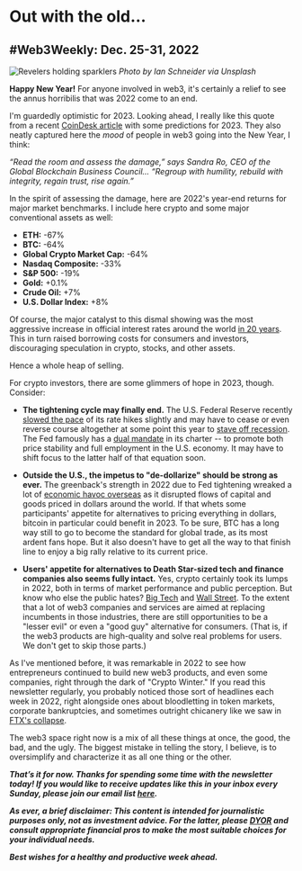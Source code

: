 # Out with the old...
## #Web3Weekly: Dec. 25-31, 2022

![Revelers holding sparklers](https://images.unsplash.com/photo-1467810563316-b5476525c0f9?ixlib=rb-4.0.3&ixid=MnwxMjA3fDB8MHxwaG90by1wYWdlfHx8fGVufDB8fHx8&auto=format&fit=crop&w=2969&q=80)
*Photo by Ian Schneider via Unsplash*

**Happy New Year!** For anyone involved in web3, it's certainly a relief to see the annus horribilis that was 2022 come to an end.

I'm guardedly optimistic for 2023. Looking ahead, I really like this quote from a recent [CoinDesk article](https://www.coindesk.com/consensus-magazine/2022/12/20/10-predictions-for-the-future-of-crypto-in-2023/) with some predictions for 2023. They also neatly captured here the *mood* of people in web3 going into the New Year, I think:

*“Read the room and assess the damage,” says Sandra Ro, CEO of the Global Blockchain Business Council... “Regroup with humility, rebuild with integrity, regain trust, rise again.”*

In the spirit of assessing the damage, here are 2022's year-end returns for major market benchmarks. I include here crypto and some major conventional assets as well:

- **ETH:** -67%
- **BTC:** -64%
- **Global Crypto Market Cap:** -64%
- **Nasdaq Composite:** -33%
- **S&P 500:** -19%
- **Gold:** +0.1%
- **Crude Oil:** +7%
- **U.S. Dollar Index:** +8%

Of course, the major catalyst to this dismal showing was the most aggressive increase in official interest rates around the world [in 20 years](https://www.reuters.com/markets/global-central-banks-deliver-historic-rate-hike-blast-2022-2022-12-23/). This in turn raised borrowing costs for consumers and investors, discouraging speculation in crypto, stocks, and other assets.

Hence a whole heap of selling.

For crypto investors, there are some glimmers of hope in 2023, though. Consider:

- **The tightening cycle may finally end.** The U.S. Federal Reserve recently [slowed the pace](https://www.msn.com/en-us/money/markets/federal-reserve-slows-interest-rate-hikes-with-05-increase/ar-AA15huuV) of its rate hikes slightly and may have to cease or even reverse course altogether at some point this year to [stave off recession](https://www.yahoo.com/entertainment/billionaire-investor-jeff-gundlach-says-115028996.html). The Fed famously has a [dual mandate](https://www.investopedia.com/articles/investing/100715/breaking-down-federal-reserves-dual-mandate.asp) in its charter -- to promote both price stability and full employment in the U.S. economy. It may have to shift focus to the latter half of that equation soon.  

- **Outside the U.S., the impetus to "de-dollarize" should be strong as ever.** The greenback's strength in 2022 due to Fed tightening wreaked a lot of [economic havoc overseas](https://www.forbes.com/sites/simonconstable/2022/10/27/how-a-strong-dollar-hurts-europe--emerging-markets/) as it disrupted flows of capital and goods priced in dollars around the world. If that whets some participants' appetite for alternatives to pricing everything in dollars, bitcoin in particular could benefit in 2023. To be sure, BTC has a long way still to go to become the standard for global trade, as its most ardent fans hope. But it also doesn't have to get all the way to that finish line to enjoy a big rally relative to its current price.

- **Users' appetite for alternatives to Death Star-sized tech and finance companies also seems fully intact.** Yes, crypto certainly took its lumps in 2022, both in terms of market performance and public perception. But know who else the public hates? [Big Tech](https://www.propublica.org/article/google-display-ads-piracy-porn-fraud?utm_campaign=socialflow&utm_medium=social&utm_source=twitter) and [Wall Street](https://www.pewresearch.org/fact-tank/2022/11/17/anti-corporate-sentiment-in-u-s-is-now-widespread-in-both-parties/). To the extent that a lot of web3 companies and services are aimed at replacing incumbents in those industries, there are still opportunities to be a "lesser evil" or even a "good guy" alternative for consumers. (That is, if the web3 products are high-quality and solve real problems for users. We don't get to skip those parts.)

As I've mentioned before, it was remarkable in 2022 to see how entrepreneurs continued to build new web3 products, and even some companies, right through the dark of "Crypto Winter." If you read this newsletter regularly, you probably noticed those sort of headlines each week in 2022, right alongside ones about bloodletting in token markets, corporate bankruptcies, and sometimes outright chicanery like we saw in [FTX's collapse](https://markets.businessinsider.com/news/currencies/sam-bankman-fried-ftx-crash-alameda-robinhood-bizarre-finance-schemes-2022-12).

The web3 space right now is a mix of all these things at once, the good, the bad, and the ugly. The biggest mistake in telling the story, I believe, is to oversimplify and characterize it as all one thing or the other.

_**That’s it for now. Thanks for spending some time with the newsletter today! If you would like to receive updates like this in your inbox every Sunday, please join our email list [here](https://w3w.news).**_ <!-- Be sure to delete that last line for copy going out to existing email subscribers, of course. -->

_**As ever, a brief disclaimer: This content is intended for journalistic purposes only, not as investment advice. For the latter, please [DYOR](https://www.google.com/search?q=DYOR&sxsrf=ALiCzsbQdCxZ0zVRVuYN5L2c-89lO7I5cw%3A1663013827193&source=hp&ei=w5MfY5f5BrylptQPrba9uAo&iflsig=AJiK0e8AAAAAYx-h08-1Cfk2JUZBncAoNuCZfyyt_eDY&ved=0ahUKEwjX5q-jiZD6AhW8kokEHS1bD6cQ4dUDCAk&uact=5&oq=DYOR&gs_lcp=Cgdnd3Mtd2l6EAMyCAgAEIAEELEDMgsIABCABBCxAxCLAzIICAAQgAQQiwMyCAgAEIAEEIsDMggIABCABBCLAzIICAAQgAQQiwMyCggAEIAEEAoQiwMyBQgAEIAEMgUIABCABDIFCAAQgAQ6BAgjECc6CAguELEDEIMBOhEILhCABBCxAxCDARDHARDRAzoLCAAQgAQQsQMQgwE6CAgAELEDEIMBOgsILhCABBCxAxCDAToECAAQA1AAWLEEYJkGaABwAHgBgAHaAYgB2wOSAQUyLjEuMZgBAKABAbgBAQ&sclient=gws-wiz) and consult appropriate financial pros to make the most suitable choices for your individual needs.**_

_**Best wishes for a healthy and productive week ahead.**_  
